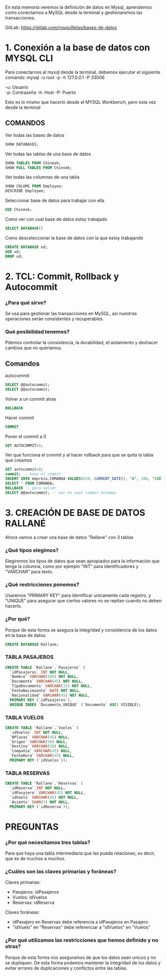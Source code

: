 En esta memoria veremos la definición de datos en Mysql, aprendemos como conectarnos a MySQL desde la terminal y gestionaremos las transacciones.

GitLab: https://gitlab.com/rosquilletas/bases-de-datos

# 1. Conexión a la base de datos con MYSQL CLI

Para conectarnos al mysql desde la terminal, debemos ejecutar el siguiente comando:
mysql -u root -p -h 127.0.0.1 -P 33006

-u: Usuario  
-p: Contraseña
-h: Host
-P: Puerto

Esto es lo mismo que hacerlo desde el MYSQL Workbench, pero esta vez desde la terminal

## COMANDOS

Ver todas las bases de datos

```sql
SHOW DATABASES;
```

Ver todas las tablas de una base de datos

```sql
SHOW TABLES FROM Chinook;
SHOW FULL TABLES FROM Chinook;
```

Ver todas las columnas de una tabla

```sql
SHOW COLUMS FROM Employee;
DESCRIBE Employee;
```

Seleccionar base de datos para trabajar con ella

```sql
USE Chinook;
```

Como ver con cual base de datos estoy trabajado

```sql
SELECT DATABASE()
```

Como desceleccionar la base de datos con la que estoy trabajando

```sql
CREATE DATABASE xd;
USE xd;
DROP xd;
```

# 2. TCL: Commit, Rollback y Autocommit

### ¿Para qué sirve?

Se usa para gestionar las transacciones en MySQL, así nuestras operaciones serán consistentes y recuperables.

### Qué posibilidad tenemos?

Pdemos controlar la consistencia, la durabilidad, el aislamiento y deshacer cambios que no queriamos.

## Comandos

autocommit

```sql
SELECT @@autocommit;
SELECT @@autocommit;
```

Volver a un commit atras

```sql
ROLLBACK
```

Hacer commit

```sql
COMMIT
```

Poner el commit a 0

```sql
SET AUTOCOMMIT=0;
```

Ver que funciona el commit y al hacer rollback para que se quita la tabla que creamos

```sql
SET autocommit=0;
commit; -- hace el commit
INSERT INTO empresa.COMANDA VALUES(630, CURRENT_DATE(), "A", 100, "1987-01-23", 23490.90)
SELECT * FROM COMANDA;
ROLLBACK -- para volver
SELECT @@autocommit; -- ver en cual commit estamos
```

# 3. CREACIÓN DE BASE DE DATOS RALLANÉ

Ahora vamos a crear una base de datos "Rallane" con 3 tablas

### ¿Qué tipos elegimos?

Elegiremos los tipos de datos que sean apropiados para la información que tenga la columna, como por ejemplo "INT" para identificadores y "VARCHAR" para texto.

### ¿Qué restricciones ponemos?

Usaremos "PRIMARY KEY" para identificar unicamente cada registro, y "UNIQUE" para asegurar que ciertos valores no se repitan cuando no deben hacerlo.

### ¿Por qué?

Porque de esta forma se asegura la integridad y consistencia de los datos en la base de datos.

```sql
CREATE DATABASE Rallane;
```

### TABLA PASAJEROS

```sql
CREATE TABLE `Rallane`.`Pasajeros` (
  `idPasajeros` INT NOT NULL,
  `Nombre` VARCHAR(100) NOT NULL,
  `Documento` VARCHAR(45) NOT NULL,
  `TipoDocumento` VARCHAR(15) NOT NULL,
  `FechaNacimiento` DATE NOT NULL,
  `Nacionalidad` VARCHAR(45) NOT NULL,
  PRIMARY KEY (`idPasajeros`),
  UNIQUE INDEX `Documento_UNIQUE` (`Documento` ASC) VISIBLE);
```

### TABLA VUELOS

```sql
CREATE TABLE `Rallane`.`Vuelos` (
  `idVuelos` INT NOT NULL,
  `NPlazas` VARCHAR(45) NULL,
  `Origen` VARCHAR(50) NULL,
  `Destino` VARCHAR(50) NULL,
  `Compañia` VARCHAR(45) NULL,
  `FechaHora` VARCHAR(45) NULL,
  PRIMARY KEY (`idVuelos`));
```

### TABLA RESERVAS

```sql
CREATE TABLE `Rallane`.`Reservas` (
  `idReserva` INT NOT NULL,
  `idPasajero` VARCHAR(45) NOT NULL,
  `idVuelo` VARCHAR(45) NOT NULL,
  `Asiento` CHAR(3) NOT NULL,
  PRIMARY KEY (`idReserva`));
```

# PREGUNTAS

### ¿Por qué necesitamos tres tablas?

Para que haya una tabla intermediaria que las pueda relaciones, es decir, que es de muchos a muchos.

### ¿Cuáles son las claves primarias y foráneas?

Claves primarias:

- Pasajeros: idPasajeros
- Vuelos: idVuelos
- Reservas: idReserva

Claves foráneas:

- idPasajero en Reservas debe referencia a idPasajeros en Pasajero
- "idVuelo" en "Reservas" debe referenciar a "idVuelos" en "Vuelos"

### ¿Por qué utilizamos las restricciones que hemos definido y no otras?

Porque de esta forma nos aseguramos de que los datos sean unicos y no se dupliquen. De esta forma podemos mantener la integridad de los datos y evitar errores de duplicaciones y conflictos entre las tablas.
